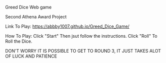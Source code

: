 Greed Dice Web game 

Second Athena Award Project

Link To Play: https://abbby1007.github.io/Greed_Dice_Game/

How To Play: Click "Start" Then jsut follow the instructions. Click "Roll" To Roll the Dice.

DON'T WORRY IT IS POSSIBLE TO GET TO ROUND 3, IT JUST TAKES ALOT OF LUCK AND PATIENCE
